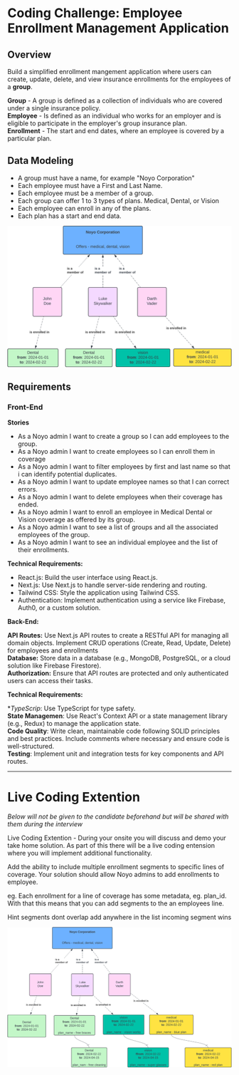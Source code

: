 # Coding Challenge: Employee Enrollment Management Application

## Overview
Build a simplified enrollment mangement application where users can create, update, delete, and view insurance enrollments for the employees of a **group**.

**Group** - A group is defined as a collection of individuals who are covered under a single insurance policy.  
**Employee** - Is defined as an individual who works for an employer and is eligible to participate in the employer's group insurance plan.  
**Enrollment** - The start and end dates, where an employee is covered by a particular plan.

## Data Modeling
- A group must have a name, for example "Noyo Corporation"
- Each employee must have a First and Last Name.
- Each employee must be a member of a group.
- Each group can offer 1 to 3 types of plans. Medical, Dental, or Vision
- Each employee can enroll in any of the plans.
- Each plan has a start and end data.

![Figure 2](/data.png)



## Requirements

### Front-End
**Stories**  
- As a Noyo admin I want to create a group so I can add employees to the group.
- As a Noyo admin I want to create employees so I can enroll them in coverage
- As a Noyo admin I want to filter employees by first and last name so that i can identify potential duplicates.
- As a Noyo admin I want to update employee names so that I can correct errors.
- As a Noyo admin I want to delete employees when their coverage has ended.
- As a Noyo admin I want to enroll an employee in Medical Dental or Vision coverage as offered by its group.
- As a Noyo admin I want to see a list of groups and all the associated employees of the group.
- As a Noyo admin I want to see an individual employee and the list of their enrollments.


**Technical Requirements:**  
- React.js: Build the user interface using React.js.
- Next.js: Use Next.js to handle server-side rendering and routing.
- Tailwind CSS: Style the application using Tailwind CSS.
- Authentication: Implement authentication using a service like Firebase, Auth0, or a custom solution.

**Back-End:**

**API Routes:**
    Use Next.js API routes to create a RESTful API for managing all domain objects. 
    Implement CRUD operations (Create, Read, Update, Delete) for employees and enrollments  
**Database:** Store data in a database (e.g., MongoDB, PostgreSQL, or a cloud solution like Firebase Firestore).  
**Authorization:** Ensure that API routes are protected and only authenticated users can access their tasks.

**Technical Requirements:**

**TypeScrip*: Use TypeScript for type safety.  
**State Managemen**: Use React's Context API or a state management library (e.g., Redux) to manage the application state.  
**Code Quality**: Write clean, maintainable code following SOLID principles and best practices. Include comments where necessary and ensure code is well-structured.  
**Testing**: Implement unit and integration tests for key components and API routes.  


__________
# Live Coding Extention
_Below will not be given to the candidate beforehand but will be shared with them during the interview_


Live Coding Extention -
During your onsite you will discuss and demo your take home solution. As part of this there will be a live coding entension where you will implement additional functionality.


Add the ability to include multiple enrollment segments to specific lines of coverage. Your solution should allow Noyo admins to add enrollments to employee.

eg.
Each enrollment for a line of coverage has some metadata, eg. plan_id. With that this means that you can add segments to the an employees line.

Hint
segments dont overlap
add anywhere in the list
incoming segment wins

![Figure 2](/extension.png)


